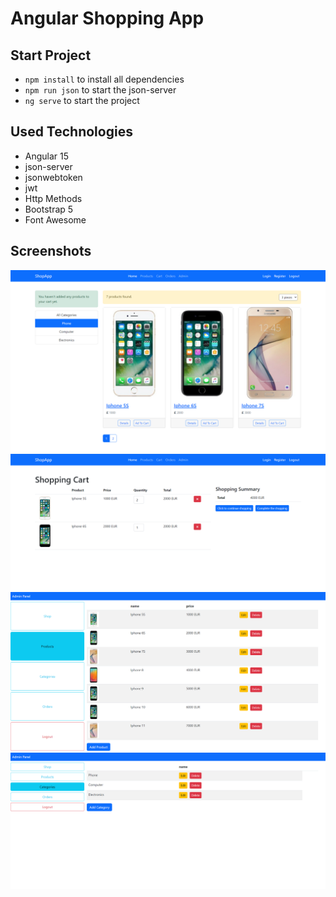 # Angular Shopping App

## Start Project
- `npm install` to install all dependencies
- `npm run json` to start the json-server
- `ng serve` to start the project
## Used Technologies
- Angular 15
- json-server
- jsonwebtoken
- jwt
- Http Methods
- Bootstrap 5
- Font Awesome

## Screenshots

![ss1](./screenshots/ss1.png)
![ss2](./screenshots/ss2.png)
![ss3](./screenshots/ss3.png)
![ss4](./screenshots/ss4.png)
